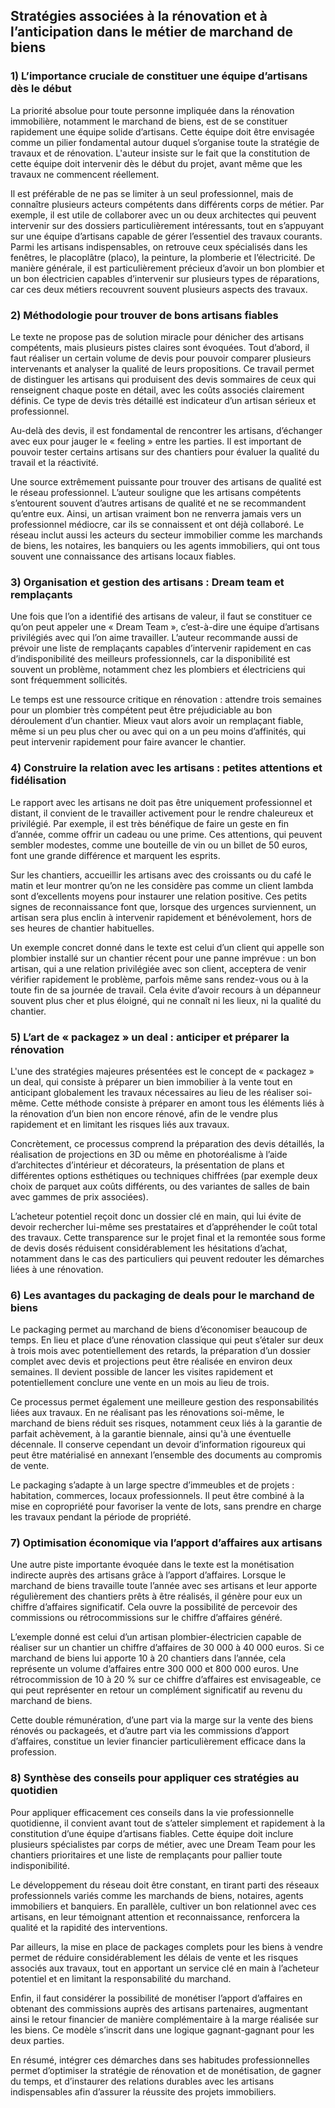 ## Stratégies associées à la rénovation et à l’anticipation dans le métier de marchand de biens

### 1) L’importance cruciale de constituer une équipe d’artisans dès le début

La priorité absolue pour toute personne impliquée dans la rénovation immobilière, notamment le marchand de biens, est de se constituer rapidement une équipe solide d’artisans. Cette équipe doit être envisagée comme un pilier fondamental autour duquel s’organise toute la stratégie de travaux et de rénovation. L'auteur insiste sur le fait que la constitution de cette équipe doit intervenir dès le début du projet, avant même que les travaux ne commencent réellement.

Il est préférable de ne pas se limiter à un seul professionnel, mais de connaître plusieurs acteurs compétents dans différents corps de métier. Par exemple, il est utile de collaborer avec un ou deux architectes qui peuvent intervenir sur des dossiers particulièrement intéressants, tout en s’appuyant sur une équipe d’artisans capable de gérer l’essentiel des travaux courants. Parmi les artisans indispensables, on retrouve ceux spécialisés dans les fenêtres, le placoplâtre (placo), la peinture, la plomberie et l’électricité. De manière générale, il est particulièrement précieux d’avoir un bon plombier et un bon électricien capables d’intervenir sur plusieurs types de réparations, car ces deux métiers recouvrent souvent plusieurs aspects des travaux.

### 2) Méthodologie pour trouver de bons artisans fiables

Le texte ne propose pas de solution miracle pour dénicher des artisans compétents, mais plusieurs pistes claires sont évoquées. Tout d’abord, il faut réaliser un certain volume de devis pour pouvoir comparer plusieurs intervenants et analyser la qualité de leurs propositions. Ce travail permet de distinguer les artisans qui produisent des devis sommaires de ceux qui renseignent chaque poste en détail, avec les coûts associés clairement définis. Ce type de devis très détaillé est indicateur d’un artisan sérieux et professionnel.

Au-delà des devis, il est fondamental de rencontrer les artisans, d’échanger avec eux pour jauger le « feeling » entre les parties. Il est important de pouvoir tester certains artisans sur des chantiers pour évaluer la qualité du travail et la réactivité.

Une source extrêmement puissante pour trouver des artisans de qualité est le réseau professionnel. L’auteur souligne que les artisans compétents s’entourent souvent d’autres artisans de qualité et ne se recommandent qu’entre eux. Ainsi, un artisan vraiment bon ne renverra jamais vers un professionnel médiocre, car ils se connaissent et ont déjà collaboré. Le réseau inclut aussi les acteurs du secteur immobilier comme les marchands de biens, les notaires, les banquiers ou les agents immobiliers, qui ont tous souvent une connaissance des artisans locaux fiables.

### 3) Organisation et gestion des artisans : Dream team et remplaçants

Une fois que l’on a identifié des artisans de valeur, il faut se constituer ce qu’on peut appeler une « Dream Team », c’est-à-dire une équipe d’artisans privilégiés avec qui l’on aime travailler. L’auteur recommande aussi de prévoir une liste de remplaçants capables d’intervenir rapidement en cas d’indisponibilité des meilleurs professionnels, car la disponibilité est souvent un problème, notamment chez les plombiers et électriciens qui sont fréquemment sollicités.

Le temps est une ressource critique en rénovation : attendre trois semaines pour un plombier très compétent peut être préjudiciable au bon déroulement d’un chantier. Mieux vaut alors avoir un remplaçant fiable, même si un peu plus cher ou avec qui on a un peu moins d’affinités, qui peut intervenir rapidement pour faire avancer le chantier.

### 4) Construire la relation avec les artisans : petites attentions et fidélisation

Le rapport avec les artisans ne doit pas être uniquement professionnel et distant, il convient de le travailler activement pour le rendre chaleureux et privilégié. Par exemple, il est très bénéfique de faire un geste en fin d’année, comme offrir un cadeau ou une prime. Ces attentions, qui peuvent sembler modestes, comme une bouteille de vin ou un billet de 50 euros, font une grande différence et marquent les esprits.

Sur les chantiers, accueillir les artisans avec des croissants ou du café le matin et leur montrer qu’on ne les considère pas comme un client lambda sont d’excellents moyens pour instaurer une relation positive. Ces petits signes de reconnaissance font que, lorsque des urgences surviennent, un artisan sera plus enclin à intervenir rapidement et bénévolement, hors de ses heures de chantier habituelles.

Un exemple concret donné dans le texte est celui d’un client qui appelle son plombier installé sur un chantier récent pour une panne imprévue : un bon artisan, qui a une relation privilégiée avec son client, acceptera de venir vérifier rapidement le problème, parfois même sans rendez-vous ou à la toute fin de sa journée de travail. Cela évite d’avoir recours à un dépanneur souvent plus cher et plus éloigné, qui ne connaît ni les lieux, ni la qualité du chantier.

### 5) L’art de « packagez » un deal : anticiper et préparer la rénovation

L'une des stratégies majeures présentées est le concept de « packagez » un deal, qui consiste à préparer un bien immobilier à la vente tout en anticipant globalement les travaux nécessaires au lieu de les réaliser soi-même. Cette méthode consiste à préparer en amont tous les éléments liés à la rénovation d’un bien non encore rénové, afin de le vendre plus rapidement et en limitant les risques liés aux travaux.

Concrètement, ce processus comprend la préparation des devis détaillés, la réalisation de projections en 3D ou même en photoréalisme à l’aide d’architectes d’intérieur et décorateurs, la présentation de plans et différentes options esthétiques ou techniques chiffrées (par exemple deux choix de parquet aux coûts différents, ou des variantes de salles de bain avec gammes de prix associées).

L’acheteur potentiel reçoit donc un dossier clé en main, qui lui évite de devoir rechercher lui-même ses prestataires et d’appréhender le coût total des travaux. Cette transparence sur le projet final et la remontée sous forme de devis dosés réduisent considérablement les hésitations d’achat, notamment dans le cas des particuliers qui peuvent redouter les démarches liées à une rénovation.

### 6) Les avantages du packaging de deals pour le marchand de biens

Le packaging permet au marchand de biens d’économiser beaucoup de temps. En lieu et place d’une rénovation classique qui peut s’étaler sur deux à trois mois avec potentiellement des retards, la préparation d’un dossier complet avec devis et projections peut être réalisée en environ deux semaines. Il devient possible de lancer les visites rapidement et potentiellement conclure une vente en un mois au lieu de trois.

Ce processus permet également une meilleure gestion des responsabilités liées aux travaux. En ne réalisant pas les rénovations soi-même, le marchand de biens réduit ses risques, notamment ceux liés à la garantie de parfait achèvement, à la garantie biennale, ainsi qu'à une éventuelle décennale. Il conserve cependant un devoir d’information rigoureux qui peut être matérialisé en annexant l’ensemble des documents au compromis de vente.

Le packaging s’adapte à un large spectre d’immeubles et de projets : habitation, commerces, locaux professionnels. Il peut être combiné à la mise en copropriété pour favoriser la vente de lots, sans prendre en charge les travaux pendant la période de propriété.

### 7) Optimisation économique via l’apport d’affaires aux artisans

Une autre piste importante évoquée dans le texte est la monétisation indirecte auprès des artisans grâce à l’apport d’affaires. Lorsque le marchand de biens travaille toute l’année avec ses artisans et leur apporte régulièrement des chantiers prêts à être réalisés, il génère pour eux un chiffre d’affaires significatif. Cela ouvre la possibilité de percevoir des commissions ou rétrocommissions sur le chiffre d’affaires généré.

L’exemple donné est celui d’un artisan plombier-électricien capable de réaliser sur un chantier un chiffre d’affaires de 30 000 à 40 000 euros. Si ce marchand de biens lui apporte 10 à 20 chantiers dans l’année, cela représente un volume d’affaires entre 300 000 et 800 000 euros. Une rétrocommission de 10 à 20 % sur ce chiffre d’affaires est envisageable, ce qui peut représenter en retour un complément significatif au revenu du marchand de biens.

Cette double rémunération, d’une part via la marge sur la vente des biens rénovés ou packageés, et d’autre part via les commissions d’apport d’affaires, constitue un levier financier particulièrement efficace dans la profession.

### 8) Synthèse des conseils pour appliquer ces stratégies au quotidien

Pour appliquer efficacement ces conseils dans la vie professionnelle quotidienne, il convient avant tout de s’atteler simplement et rapidement à la constitution d’une équipe d’artisans fiables. Cette équipe doit inclure plusieurs spécialistes par corps de métier, avec une Dream Team pour les chantiers prioritaires et une liste de remplaçants pour pallier toute indisponibilité.

Le développement du réseau doit être constant, en tirant parti des réseaux professionnels variés comme les marchands de biens, notaires, agents immobiliers et banquiers. En parallèle, cultiver un bon relationnel avec ces artisans, en leur témoignant attention et reconnaissance, renforcera la qualité et la rapidité des interventions.

Par ailleurs, la mise en place de packages complets pour les biens à vendre permet de réduire considérablement les délais de vente et les risques associés aux travaux, tout en apportant un service clé en main à l’acheteur potentiel et en limitant la responsabilité du marchand.

Enfin, il faut considérer la possibilité de monétiser l’apport d’affaires en obtenant des commissions auprès des artisans partenaires, augmentant ainsi le retour financier de manière complémentaire à la marge réalisée sur les biens. Ce modèle s’inscrit dans une logique gagnant-gagnant pour les deux parties.

En résumé, intégrer ces démarches dans ses habitudes professionnelles permet d’optimiser la stratégie de rénovation et de monétisation, de gagner du temps, et d’instaurer des relations durables avec les artisans indispensables afin d’assurer la réussite des projets immobiliers.